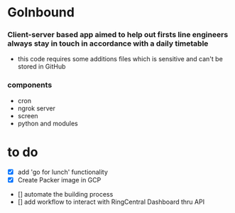 # GoInbound

### Client-server based app aimed to help out firsts line engineers always stay in touch in accordance with a daily timetable

* this code requires some additions files which is sensitive and can't be stored in GitHub

### components 

* cron
* ngrok server
* screen
* python and modules


# to do

- [X] add 'go for lunch' functionality
- [X] Create Packer image in GCP
- [] automate the building process
- [] add workflow to interact with RingCentral Dashboard thru API 